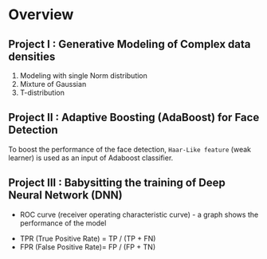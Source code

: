 # Overview 

## Project I : Generative Modeling of Complex data densities 
1. Modeling with single Norm distribution
2. Mixture of Gaussian 
3. T-distribution

## Project II : Adaptive Boosting (AdaBoost) for Face Detection
To boost the performance of the face detection, `Haar-Like feature` (weak learner) is used as an input of Adaboost classifier.





## Project III : Babysitting the training of Deep Neural Network (DNN)





* ROC curve (receiver operating characteristic curve) - a graph shows the performance of the model
- TPR (True Positive Rate) = TP / (TP + FN)
- FPR (False Positive Rate)= FP / (FP + TN)
